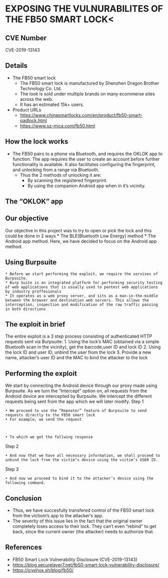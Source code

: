 # EXPOSING THE VULNURABILITES OF THE FB50 SMART LOCK<

## CVE Number

CVE-2019-13143

## Details
* The FB50 smart lock
     * The FB50 smart lock is manufactured by Shenzhen Dragon Brother Technology Co. Ltd.
     * The look is sold under multiple brands on many ecommerse sites across the web.
     * It has an estimated 15k+ users.
* Product URLs
     * https://www.chinasmartlocks.com/en/product/fb50-smart-padlock.html
     * https://www.sz-mica.com/fb50.html

## How the lock works
* The FB50 pairs to a phone via Bluetooth, and requires the OKLOK app to function. The app requires the user to create an account before further functionality is available. It also facilitates configuring the fingerprint, and unlocking from a range via Bluetooth. 
    * Thus the 2 methods of unlocking it are:
        * By scanning the registered fingerprint.
        * By using the companion Android app when in it’s vicinity. 
          
## The “OKLOK” app













## Our objective

Our objective in this project was to try to open or pick the lock and this could be done in 2 ways
        * The BLE(Bluetooth Low Energy) method
        * The Android app method.
Here, we have decided to focus on the Android app method.
      
## Using Burpsuite

    * Before we start performing the exploit, we require the servises of Burpsuite.
    * Burp Suite is an integrated platform for performing security testing of web applications that is usually used to pentest web applications by industry proffesionals
    * It operates as a web proxy server, and sits as a man-in-the-middle between the browser and destination web servers. This allows the interception, inspection and modification of the raw traffic passing in both directions





## The exploit in brief

The entire exploit is a 3 step process consisting of authenticated HTTP requests sent via Burpsuite:
    1. Using the lock’s MAC (obtained via a simple Bluetooth scan in the vicinity), get the barcode,user ID and lock ID
    2. Using the lock ID and user ID, unbind the user from the lock
    3. Provide a new name, attacker’s user ID and the MAC to bind the attacker to the lock

## Performing the exploit

We start by connecting the Android device through our proxy made using Burpsuite.
As we turn the “Intercept” option on, all requests from the Android device are intercepted by Burpsuite.
We intercept the different requests being sent from the app which we will later modify.
Step 1

    • We proceed to use the “Repeater” feature of Burpsuite to send requests directly to the FB50 smart lock
    • For example, we send the request 


      
    • To which we get the follwing response









Step 2

    • And now that we have all necessary information, we shall proceed to unbind the lock from the victim’s device using the victim’s USER ID.
      


Step 3

    • And now we proceed to bind it to the attacker’s device using the following command.





## Conclusion

   * Thus, we have succesfully transfered control of the FB50 smart lock from the victiom’s app to the attacker’s app.
   * The severity of this issue lies in the fact that the original owner completely loses access to their lock. They can’t even “rebind” to get back, since the current owner (the attacker) needs to authorize that.  

## References

   * FB50 Smart Lock Vulnerability Disclosure (CVE-2019-13143)
   * https://blog.securelayer7.net/fb50-smart-lock-vulnerability-disclosure/
   * https://icyphox.sh/blog/fb50/
